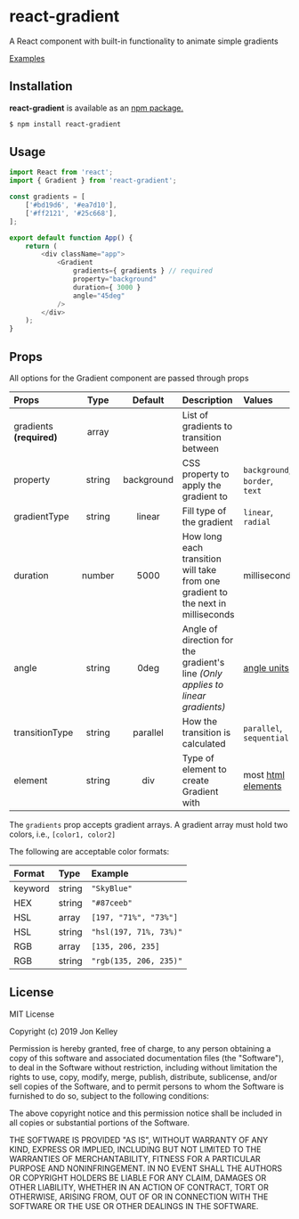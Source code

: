 # react-gradient
  
A React component with built-in functionality to animate simple gradients

[Examples](https://jonkelley88.github.io/react-gradient/)

## Installation

**react-gradient** is available as an [npm package.](https://www.npmjs.com/package/react-gradient)
```bash
$ npm install react-gradient
```

## Usage

```js
import React from 'react';
import { Gradient } from 'react-gradient';

const gradients = [
	['#bd19d6', '#ea7d10'],
	['#ff2121', '#25c668'],
];

export default function App() {
	return (
		<div className="app">
			<Gradient
				gradients={ gradients } // required
				property="background"
				duration={ 3000 }
				angle="45deg"
			/>
		</div>
	);
}
```

## Props

All options for the Gradient component are passed through props

| Props                          | Type         | Default    | Description   | Values                                      
| :-----------------------       | :----:       | :----:     | :------------ | :-----
| gradients **(required)**       | array        |            | List of gradients to transition between | 
| property                       | string       | background | CSS property to apply the gradient to | `background`, <br> `border`, <br> `text`
| gradientType                   | string       | linear     | Fill type of the gradient | `linear`, <br> `radial`
| duration                       | number       | 5000       | How long each transition will take from one gradient to the next in milliseconds | milliseconds
| angle                          | string       | 0deg       | Angle of direction for the gradient's line <i>(Only applies to linear gradients)<i> | [angle units](https://developer.mozilla.org/en-US/docs/Web/CSS/angle)
| transitionType                 | string       | parallel   | How the transition is calculated | `parallel`, <br> `sequential`
| element                        | string       | div        | Type of element to create Gradient with | most [html elements](https://developer.mozilla.org/en-US/docs/Web/HTML/Element)
	


The `gradients` prop accepts gradient arrays. A gradient array must hold two colors, i.e., `[color1, color2]`

The following are acceptable color formats:

| Format   | Type   | Example
| :------- | :----- | :---------------
| keyword  | string | `"SkyBlue"`
| HEX      | string | `"#87ceeb"`
| HSL      | array  | `[197, "71%", "73%"]`
| HSL      | string  | `"hsl(197, 71%, 73%)"`
| RGB      | array  | `[135, 206, 235]`
| RGB      | string | `"rgb(135, 206, 235)"`

## License

MIT License

Copyright (c) 2019 Jon Kelley

Permission is hereby granted, free of charge, to any person obtaining a copy
of this software and associated documentation files (the "Software"), to deal
in the Software without restriction, including without limitation the rights
to use, copy, modify, merge, publish, distribute, sublicense, and/or sell
copies of the Software, and to permit persons to whom the Software is
furnished to do so, subject to the following conditions:

The above copyright notice and this permission notice shall be included in all
copies or substantial portions of the Software.

THE SOFTWARE IS PROVIDED "AS IS", WITHOUT WARRANTY OF ANY KIND, EXPRESS OR
IMPLIED, INCLUDING BUT NOT LIMITED TO THE WARRANTIES OF MERCHANTABILITY,
FITNESS FOR A PARTICULAR PURPOSE AND NONINFRINGEMENT. IN NO EVENT SHALL THE
AUTHORS OR COPYRIGHT HOLDERS BE LIABLE FOR ANY CLAIM, DAMAGES OR OTHER
LIABILITY, WHETHER IN AN ACTION OF CONTRACT, TORT OR OTHERWISE, ARISING FROM,
OUT OF OR IN CONNECTION WITH THE SOFTWARE OR THE USE OR OTHER DEALINGS IN THE
SOFTWARE.
